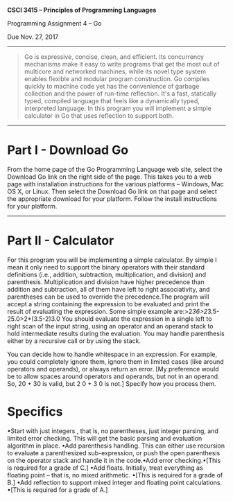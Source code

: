 **CSCI 3415 – Principles of Programming Languages**

Programming Assignment 4 – Go

Due Nov. 27, 2017 

-----------------

>Go is expressive, concise, clean, and efficient. Its concurrency mechanisms make it easy to write programs that get the most out of multicore and networked machines, while its novel type system enables flexible and modular program construction. Go compiles quickly to machine code yet has the convenience of garbage collection and the power of run-time reflection. It's a fast, statically typed, compiled language that feels like a dynamically typed, interpreted language. In this program you will implement a simple calculator in Go that uses reflection to support both.
>
-----------------
# Part I - Download Go 

From the home page of the Go Programming Language web site, select the Download Go link on the right side of the page. This takes you to a web page with installation instructions for the various platforms – Windows, Mac OS X, or Linux. Then select the Download Go link on that page and select the appropriate download for your platform. Follow the install instructions for your platform.

-----------------

# Part II - Calculator

For this program you will be implementing a simple calculator. By simple I mean it only need to support the binary operators with their standard definitions (i.e., addition, subtraction, multiplication, and division) and parenthesis. Multiplication and division have higher precedence than addition and subtraction, all of them have left to right associativity, and parentheses can be used to override the precedence.The program will accept a string containing the expression to be evaluated and print the result of evaluating the expression. Some simple example are:>2*36>2*3.5-25.0>2*(3.5-2)3.0 You should evaluate the expression in a single left to right scan of the input string, using an operator and an operand stack to hold intermediate results during the evaluation. You may handle parenthesis either by a recursive call or by using the stack.

You can decide how to handle whitespace in an expression. For example, you could completely ignore them, ignore them in limited cases (like around operators and operands), or always return an error. [My preference would be to allow spaces around operators and operands, but not in an operand. So, 20 + 30 is valid, but 2 0 + 3 0 is not.] Specify how you process them.

# Specifics 

•Start with just integers , that is, no parentheses, just integer parsing, and limited error checking. This will get the basic parsing and evaluation algorithm in place.
•Add parenthesis handling. 
This can either use recursion to evaluate a parenthesized sub-expression, or push the open parenthesis on the operator stack and handle it in the code.•Add error checking.•[This is required for a grade of C.]
•Add floats. Initially, treat everything as floating point – that is, no mixed arithmetic.
•[This is required for a grade of B.]
•Add reflection to support mixed integer and floating point calculations.
•[This is required for a grade of A.]
